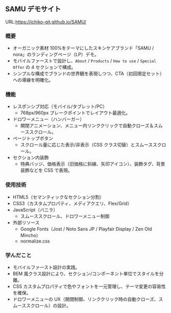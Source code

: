 ## SAMU デモサイト

URL:https://ichiko-git.github.io/SAMU/

### 概要

- オーガニック素材 100%をテーマにしたスキンケアブランド「SAMU / nora」のランディングページ（LP）デモ。
- モバイルファーストで設計し、`About` / `Products` / `How to use` / `Special Offer` の 4 セクションで構成。
- シンプルな構成でブランドの世界観を表現しつつ、CTA（初回限定セット）への導線を明確化。

### 機能

- レスポンシブ対応（モバイル/タブレット/PC）
  - 768px/960px ブレークポイントでレイアウト最適化。
- ドロワーメニュー（ハンバーガー）
  - 開閉アニメーション、メニュー内リンククリックで自動クローズ＆スムーススクロール。
- ページトップボタン
  - スクロール量に応じた表示/非表示（CSS クラス切替）とスムーススクロール。
- セクション内装飾
  - 特典バッジ、価格表示（旧価格に斜線、矢印アイコン）、装飾タグ、背景装飾などを CSS で表現。

### 使用技術

- HTML5（セマンティックなセクション分割）
- CSS3（カスタムプロパティ、メディアクエリ、Flex/Grid）
- JavaScript（バニラ）
  - スムーススクロール、ドロワーメニュー制御
- 外部リソース
  - Google Fonts（Jost / Noto Sans JP / Playfair Display / Zen Old Mincho）
  - normalize.css

### 学んだこと

- モバイルファースト設計の実践。
- BEM 風クラス設計により、セクション/コンポーネント単位でスタイルを分離。
- CSS カスタムプロパティで色やフォントを一元管理し、テーマ変更の容易性を確保。
- ドロワーメニューの UX（開閉制御、リンククリック時の自動クローズ、スムーススクロール）の設計。
